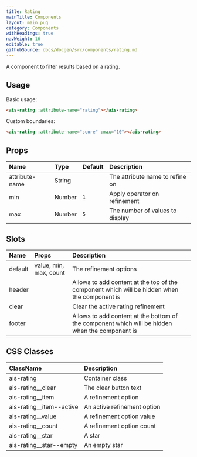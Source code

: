 ```yaml
---
title: Rating
mainTitle: Components
layout: main.pug
category: Components
withHeadings: true
navWeight: 16
editable: true
githubSource: docs/docgen/src/components/rating.md
---
```


A component to filter results based on a rating.

## Usage

Basic usage:

```html
<ais-rating :attribute-name="rating"></ais-rating>
```

Custom boundaries:

```html
<ais-rating :attribute-name="score" :max="10"></ais-rating>
```

## Props

| Name           | Type   | Default | Description                     |
|:---------------|:-------|:--------|:--------------------------------|
| attribute-name | String |         | The attribute name to refine on |
| min            | Number | `1`     | Apply operator on refinement    |
| max            | Number | `5`     | The number of values to display |

## Slots

| Name    | Props                  | Description                                                                                     |
|:--------|:-----------------------|:------------------------------------------------------------------------------------------------|
| default | value, min, max, count | The refinement options                                                                          |
| header  |                        | Allows to add content at the top of the component which will be hidden when the component is    |
| clear   |                        | Clear the active rating refinement                                                              |
| footer  |                        | Allows to add content at the bottom of the component which will be hidden when the component is |

## CSS Classes

| ClassName                | Description                 |
|:-------------------------|:----------------------------|
| ais-rating               | Container class             |
| ais-rating__clear        | The clear button text       |
| ais-rating__item         | A refinement option         |
| ais-rating__item--active | An active refinement option |
| ais-rating__value        | A refinement option value   |
| ais-rating__count        | A refinement option count   |
| ais-rating__star         | A star                      |
| ais-rating__star--empty  | An empty star               |
